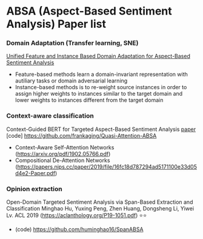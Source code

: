 # ABSA (Aspect-Based Sentiment Analysis) Paper list

### Domain Adaptation (Transfer learning, SNE)

[Unified Feature and Instance Based Domain Adaptation for Aspect-Based Sentiment Analysis](https://aclanthology.org/2020.emnlp-main.572.pdf)
- Feature-based methods learn a domain-invariant representation with autiliary tasks or domain adversarial learning
- Instance-based methods is to re-weight source instances in order to assign higher weights to instances similar to the target domain and lower weights to instances different from the target domain

### Context-aware classification
Context-Guided BERT for Targeted Aspect-Based Sentiment Analysis [paper](https://arxiv.org/pdf/2010.07523.pdf) [code] https://github.com/frankaging/Quasi-Attention-ABSA
- Context-Aware Self-Attention Networks (https://arxiv.org/pdf/1902.05766.pdf)
- Compositional De-Attention Networks (https://papers.nips.cc/paper/2019/file/16fc18d787294ad5171100e33d05d4e2-Paper.pdf)


### Opinion extraction
Open-Domain Targeted Sentiment Analysis via Span-Based Extraction and Classification
Minghao Hu, Yuxing Peng, Zhen Huang, Dongsheng Li, Yiwei Lv. ACL 2019
(https://aclanthology.org/P19-1051.pdf) :star::star:
- (code) https://github.com/huminghao16/SpanABSA

